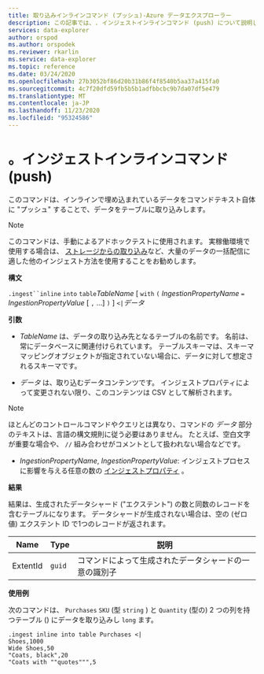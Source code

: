 ```yaml
---
title: 取り込みインラインコマンド (プッシュ)-Azure データエクスプローラー
description: この記事では、. インジェストインラインコマンド (push) について説明します。
services: data-explorer
author: orspod
ms.author: orspodek
ms.reviewer: rkarlin
ms.service: data-explorer
ms.topic: reference
ms.date: 03/24/2020
ms.openlocfilehash: 27b3052bf86d20b31b86f4f8540b5aa37a415fa0
ms.sourcegitcommit: 4c7f20dfd59fb5b5b1adfbbcbc9b7da07df5e479
ms.translationtype: MT
ms.contentlocale: ja-JP
ms.lasthandoff: 11/23/2020
ms.locfileid: "95324586"
---
```

# <a name="ingest-inline-command-push"></a>。インジェストインラインコマンド (push)

このコマンドは、インラインで埋め込まれているデータをコマンドテキスト自体に "プッシュ" することで、データをテーブルに取り込みします。

> [!NOTE]
> このコマンドは、手動によるアドホックテストに使用されます。
> 実稼働環境で使用する場合は、 [ストレージからの取り込み](./ingest-from-storage.md)など、大量のデータの一括配信に適した他のインジェスト方法を使用することをお勧めします。

**構文**

`.ingest``inline` `into` `table`*TableName* [ `with` `(` *IngestionPropertyName* `=` *IngestionPropertyValue* [ `,` ...] `)` ] `<|`*データ*

**引数**

* *TableName* は、データの取り込み先となるテーブルの名前です。
  名前は、常にデータベースに関連付けられています。
  テーブルスキーマは、スキーママッピングオブジェクトが指定されていない場合に、データに対して想定されるスキーマです。

* *データ* は、取り込むデータコンテンツです。 インジェストプロパティによって変更されない限り、このコンテンツは CSV として解析されます。
 
 > [!NOTE]
 > ほとんどのコントロールコマンドやクエリとは異なり、コマンドの *データ* 部分のテキストは、言語の構文規則に従う必要はありません。 たとえば、空白文字が重要な場合や、 `//` 組み合わせがコメントとして扱われない場合などです。

* *IngestionPropertyName*, *IngestionPropertyValue*: インジェストプロセスに影響を与える任意の数の [インジェストプロパティ](../../../ingestion-properties.md) 。

**結果**

結果は、生成されたデータシャード ("エクステント") の数と同数のレコードを含むテーブルになります。
データシャードが生成されない場合は、空の (ゼロ値) エクステント ID で1つのレコードが返されます。

|Name       |Type      |説明                                                               |
|-----------|----------|--------------------------------------------------------------------------|
|ExtentId   |`guid`    |コマンドによって生成されたデータシャードの一意の識別子|

**使用例**

次のコマンドは、 `Purchases` `SKU` (型 `string` ) と `Quantity` (型の) 2 つの列を持つテーブル () にデータを取り込みし `long` ます。

```kusto
.ingest inline into table Purchases <|
Shoes,1000
Wide Shoes,50
"Coats, black",20
"Coats with ""quotes""",5
```

<!--
You can generate inline ingests commands using the Kusto.Data client library. 
Compression lets you embed new lines in quoted fields.
    Kusto.Data.Common.CslCommandGenerator.GenerateTableIngestPushCommand(tableName, compressed: true, csvData: csvStream);
-->